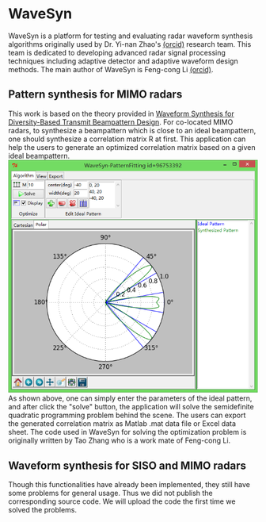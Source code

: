 WaveSyn
=======

WaveSyn is a platform for testing and evaluating radar waveform synthesis algorithms originally used by Dr. Yi-nan Zhao's [(orcid)](http://orcid.org/0000-0002-7335-8164) research team. This team is dedicated to developing advanced radar signal processing techniques including adaptive detector and adaptive waveform design methods. The main author of WaveSyn is Feng-cong Li [(orcid)](http://orcid.org/0000-0002-3337-2578).

Pattern synthesis for MIMO radars
-------
This work is based on the theory provided in [Waveform Synthesis for Diversity-Based Transmit Beampattern Design](http://ieeexplore.ieee.org/xpl/articleDetails.jsp?tp=&arnumber=4524058&queryText%3D%E2%80%9CWaveform+synthesis+for+diversity-basedtransmit+beampattern+design%2C). For co-located MIMO radars, to synthesize a beampattern which is close to an ideal beampattern, one should synthesize a correlation matrix R at first. This application can help the users to generate an optimized correlation matrix based on a given ideal beampattern. 
![github](https://github.com/xialulee/WaveSyn/blob/1b7866c7df1dfcb73dea6376d118990d58116ad2/doc/PatternFitting-Snapshot.png?raw=true "github")
As shown above, one can simply enter the parameters of the ideal pattern, and after click the "solve" button, the application will solve the semidefinite quadratic programming problem behind the scene. The users can export the generated correlation matrix as Matlab .mat data file or Excel data sheet. The code used in WaveSyn for solving the optimization problem is originally written by Tao Zhang who is a work mate of Feng-cong Li.

Waveform synthesis for SISO and MIMO radars
-------
Though this functionalities have already been implemented, they still have some problems for general usage. Thus we did not publish the corresponding source code. We will upload the code the first time we solved the problems. 
